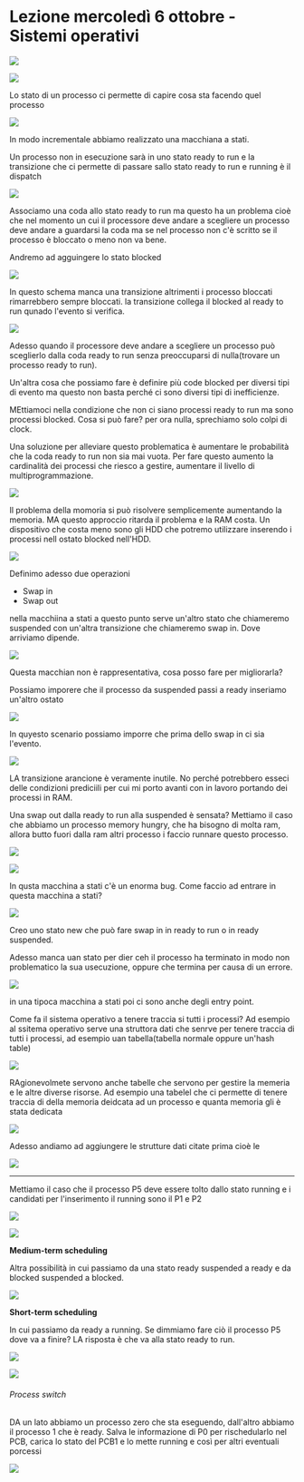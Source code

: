 # Lezione mercoledì 6 ottobre - Sistemi operativi

![](img1.png)

![](img2.png)

Lo stato di un processo ci permette di capire cosa sta facendo quel processo

![](img3.png)

In modo incrementale abbiamo realizzato una macchiana a stati.

Un processo non in esecuzione sarà in uno stato ready to run e la transizione che ci permette di passare sallo stato ready to run e running è il dispatch

![](img4.png)

Associamo una coda allo stato ready to run ma questo ha un problema cioè che nel momento un cui il processore deve andare a scegliere un processo deve andare a guardarsi la coda ma se nel processo non c'è scritto se il processo è bloccato o meno non va bene.

Andremo ad agguingere lo stato blocked

![](img5.png)

In questo schema manca una transizione altrimenti i processo bloccati rimarrebbero sempre bloccati. la transizione collega il blocked al ready to run qunado l'evento si verifica.

![](img6.png)

Adesso quando il processore deve andare a scegliere un processo può sceglierlo dalla coda ready to run senza preoccuparsi di nulla(trovare un processo ready to run).

Un'altra cosa che possiamo fare  è definire più code blocked per diversi tipi di evento ma questo non basta perché ci sono diversi tipi di inefficienze.

MEttiamoci nella condizione che non ci siano processi ready  to run ma sono processi blocked. Cosa si può fare? per ora nulla, sprechiamo solo colpi di clock.

Una soluzione per alleviare questo problematica è aumentare le probabilità che la coda ready to run non sia mai vuota. Per fare questo aumento la cardinalità dei processi che riesco a gestire, aumentare il livello di multiprogrammazione.

![](img7.png)

Il problema della momoria si può risolvere semplicemente aumentando la memoria. MA questo approccio ritarda il problema e la RAM costa. Un dispositivo che costa meno sono gli HDD che potremo utilizzare inserendo i processi nell ostato blocked nell'HDD.

![](img8.png)

Definimo adesso due operazioni
- Swap in
- Swap out

nella macchiina a stati a questo punto serve un'altro stato che chiameremo suspended con un'altra transizione che chiameremo swap in. Dove arriviamo dipende.

![](img9.1.png)

Questa macchian non è rappresentativa, cosa posso fare per migliorarla?

Possiamo imporere che il processo da suspended passi a ready inseriamo un'altro ostato

![](img10.png)

In quyesto scenario possiamo imporre che prima dello swap in ci sia l'evento.

![](img11.png)

LA transizione arancione è veramente inutile. No perché potrebbero esseci delle condizioni prediciili per cui mi porto avanti con in lavoro portando dei processi in RAM.

Una swap out dalla ready to run alla suspended è sensata? Mettiamo il caso che abbiamo un processo memory hungry, che ha bisogno di molta ram, allora butto fuori dalla ram altri processo i faccio runnare questo processo.

![](img12.png)

![](img13.png)

In qusta macchina a stati c'è un enorma bug. Come faccio ad entrare in questa macchina a stati?

![](img14.png)

Creo uno stato new che può fare swap in in ready to run o in ready suspended.

Adesso manca uan stato per dier ceh il processo ha terminato in modo non problematico la sua usecuzione, oppure che termina per causa di un errore.

![](img15.png)

in una tipoca macchina a stati poi ci sono anche degli entry point.

Come fa il sistema operativo a tenere traccia si tutti i processi? Ad esempio al ssitema operativo serve una struttora dati che senrve per tenere traccia di tutti i processi, ad esempio uan tabella(tabella normale oppure un'hash table)

![](img16.png)

RAgionevolmete servono anche tabelle che servono per gestire la memeria e le altre diverse risorse. Ad esempio una tabelel che ci permette di tenere traccia di della memoria deidcata ad un processo e quanta memoria gli è stata dedicata

![](img17.png)

Adesso andiamo ad aggiungere le strutture dati citate prima cioè le

![](img18.png)



----
Mettiamo il caso che il processo P5 deve essere tolto dallo stato running e i candidati per l'inserimento il running sono il P1 e P2

![](img19.png)

![](img20.png)

__Medium-term scheduling__

Altra possibilità in cui passiamo da una stato ready suspended a ready e da blocked suspended a blocked.

![](img21.png)

__Short-term scheduling__

In cui passiamo da ready a running.
Se dimmiamo fare ciò il processo P5 dove va a finire? LA risposta è che va alla stato ready to run.

![](img22.png)

![](img23.png)

###### Process switch
DA un lato abbiamo un processo zero che sta eseguendo, dall'altro abbiamo il processo 1 che è ready. Salva le informazione di P0 per rischedularlo nel PCB, carica lo stato del PCB1 e lo mette running e così per altri eventuali porcessi

![](img24.png)
